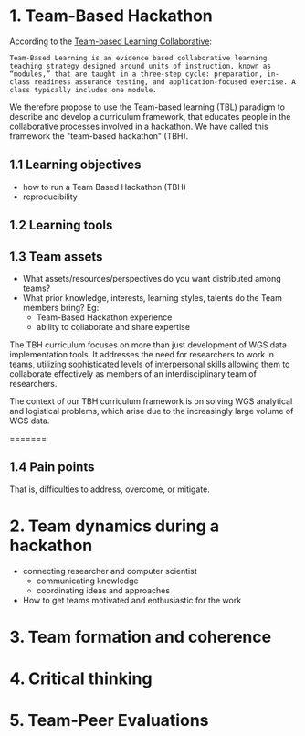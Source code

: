 # 1. Team-Based Hackathon

According to the [Team-based Learning Collaborative](http://www.teambasedlearning.org/definition/): 

```
Team-Based Learning is an evidence based collaborative learning teaching strategy designed around units of instruction, known as “modules,” that are taught in a three-step cycle: preparation, in-class readiness assurance testing, and application-focused exercise. A class typically includes one module.
```

We therefore propose to use the Team-based learning (TBL) paradigm to describe and develop a curriculum framework, that educates people in the collaborative processes involved in a hackathon. We have called this framework the "team-based hackathon" (TBH).


## 1.1 Learning objectives
* how to run a Team Based Hackathon (TBH)
* reproducibility 

## 1.2 Learning tools

## 1.3 Team assets
* What assets/resources/perspectives do you want distributed among teams? 
* What prior knowledge, interests, learning styles, talents do the Team members bring? Eg:
    * Team-Based Hackathon experience
    * ability to collaborate and share expertise
    

The TBH curriculum focuses on more than just development of WGS data implementation tools.  It addresses the need for researchers to work in teams, utilizing sophisticated levels of interpersonal skills allowing them to collaborate effectively as members of an interdisciplinary team of researchers.  

The context of our TBH curriculum framework is on solving WGS analytical and logistical problems, which arise due to the increasingly large volume of WGS data. 

 

=======
## 1.4 Pain points
That is, difficulties to address, overcome, or mitigate.


# 2. Team dynamics during a hackathon
* connecting researcher and computer scientist
    * communicating knowledge
    * coordinating ideas and approaches
* How to get teams motivated and enthusiastic for the work

# 3. Team formation and coherence

# 4. Critical thinking

# 5. Team-Peer Evaluations


